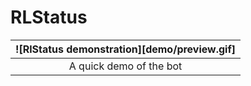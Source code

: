 # RLStatus
| ![RlStatus demonstration][demo/preview.gif] |
| :---: |
| A quick demo of the bot |

<!-- THE HOWTO NEEDS TO BE MADE (Needs github actions to auto compile the binaries)-->
<!-- ## Install -->
<!---->
<!-- ### Requirements -->
<!-- -   .NET Runtime 8.0 -->
<!-- ### How To -->
<!-- All you have to do it clone the repo -->
<!-- ```bash -->
<!-- git clone https://github.com/MegaLime0/RLStatus -->
<!-- ``` -->

